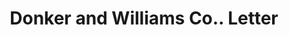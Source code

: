 ---
doi: 10.7916/D8XD2CPT
date_other: '1900'
date_other_textual: '1900'
form: correspondence
genre:
- Letters (correspondence)
name:
- Donker and Williams Co.
object_in_context_url: https://biggert.cul.columbia.edu/items/view/ave_biggert_00175
subject_hierarchical_geographic:
- Chicago, Illinois, United States
subject_name:
- Donker and Williams Co.
title: Donker and Williams Co.. Letter
sort_title: Donker and Williams Co.. Letter
call_number: ave_biggert_00175
coordinates:
- 41.83694444444445,-87.68472222222222
pid: ave_biggert_00175
identifiers: ave_biggert_00175
thumbnail: false
permalink: /biggert/ave_biggert_00175/
layout: iiif-image-page
---